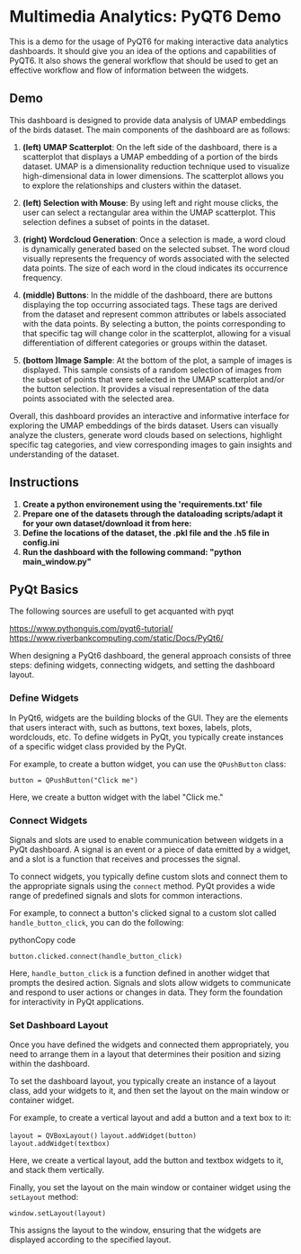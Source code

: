 # Multimedia Analytics: PyQT6 Demo

This is a demo for the usage of PyQT6 for making interactive data analytics dashboards. It should give you an idea of the options and capabilities of PyQT6. It also shows the general workflow that should be used to get an effective workflow and flow of information between the widgets. 


## Demo

This dashboard is designed to provide data analysis of UMAP embeddings of the birds dataset. The main components of the dashboard are as follows:

1. **(left) UMAP Scatterplot**: On the left side of the dashboard, there is a scatterplot that displays a UMAP embedding of a portion of the birds dataset. UMAP is a dimensionality reduction technique used to visualize high-dimensional data in lower dimensions. The scatterplot allows you to explore the relationships and clusters within the dataset.

1. **(left) Selection with Mouse**: By using left and right mouse clicks, the user can select a rectangular area within the UMAP scatterplot. This selection defines a subset of points in the dataset. 

2. **(right) Wordcloud Generation**: Once a selection is made, a word cloud is dynamically generated based on the selected subset. The word cloud visually represents the frequency of words associated with the selected data points. The size of each word in the cloud indicates its occurrence frequency.

3. **(middle) Buttons**: In the middle of the dashboard, there are buttons displaying the top occurring associated tags. These tags are derived from the dataset and represent common attributes or labels associated with the data points. By selecting a button, the points corresponding to that specific tag will change color in the scatterplot, allowing for a visual differentiation of different categories or groups within the dataset.

5. **(bottom )Image Sample**: At the bottom of the plot, a sample of images is displayed. This sample consists of a random selection of images from the subset of points that were selected in the UMAP scatterplot and/or the button selection. It provides a visual representation of the data points associated with the selected area.

Overall, this dashboard provides an interactive and informative interface for exploring the UMAP embeddings of the birds dataset. Users can visually analyze the clusters, generate word clouds based on selections, highlight specific tag categories, and view corresponding images to gain insights and understanding of the dataset.


## Instructions 

1. **Create a python environement using the 'requirements.txt' file**
2. **Prepare one of the datasets through the dataloading scripts/adapt it for your own dataset/download it from here:**
2. **Define the locations of the dataset, the .pkl file and the .h5 file in config.ini**
4. **Run the dashboard with the following command: "python main_window.py"**

## PyQt Basics

The following sources are usefull to get acquanted with pyqt 

https://www.pythonguis.com/pyqt6-tutorial/ 
https://www.riverbankcomputing.com/static/Docs/PyQt6/

When designing a PyQt6 dashboard, the general approach consists of three steps: defining widgets, connecting widgets, and setting the dashboard layout. 

### Define Widgets

In PyQt6, widgets are the building blocks of the GUI. They are the elements that users interact with, such as buttons, text boxes, labels, plots, wordclouds, etc. To define widgets in PyQt, you typically create instances of a specific widget class provided by the PyQt. 

For example, to create a button widget, you can use the `QPushButton` class:

`button = QPushButton("Click me")`

Here, we create a button widget with the label "Click me."

### Connect Widgets

Signals and slots are used to enable communication between widgets in a PyQt dashboard. A signal is an event or a piece of data emitted by a widget, and a slot is a function that receives and processes the signal.

To connect widgets, you typically define custom slots and connect them to the appropriate signals using the `connect` method. PyQt provides a wide range of predefined signals and slots for common interactions.

For example, to connect a button's clicked signal to a custom slot called `handle_button_click`, you can do the following:

pythonCopy code

`button.clicked.connect(handle_button_click)`

Here, `handle_button_click` is a function defined in another widget that prompts the desired action. 
Signals and slots allow widgets to communicate and respond to user actions or changes in data. They form the foundation for interactivity in PyQt applications.

### Set Dashboard Layout

Once you have defined the widgets and connected them appropriately, you need to arrange them in a layout that determines their position and sizing within the dashboard. 

To set the dashboard layout, you typically create an instance of a layout class, add your widgets to it, and then set the layout on the main window or container widget.

For example, to create a vertical layout and add a button and a text box to it:

`layout = QVBoxLayout()`
`layout.addWidget(button)`
`layout.addWidget(textbox)`

Here, we create a vertical layout, add the button and textbox widgets to it, and stack them vertically.

Finally, you set the layout on the main window or container widget using the `setLayout` method:

`window.setLayout(layout)`

This assigns the layout to the window, ensuring that the widgets are displayed according to the specified layout.
